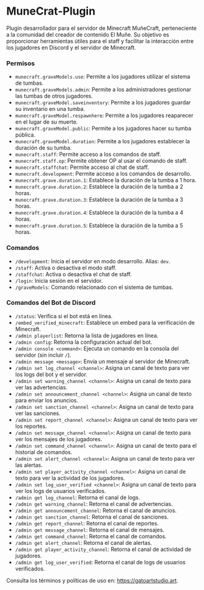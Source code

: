 # MuneCrat-Plugin

Plugin desarrollador para el servidor de Minecraft MuñeCraft, perteneciente a la comunidad del creador de contenido El Muñe. Su objetivo es proporcionar herramientas útiles para el staff y facilitar la interacción entre los jugadores en Discord y el servidor de Minecraft.

### Permisos

- `munecraft.graveModels.use`: Permite a los jugadores utilizar el sistema de tumbas.
- `munecraft.graveModels.admin`: Permite a los administradores gestionar las tumbas de otros jugadores.
- `munecraft.graveModel.saveinventory`: Permite a los jugadores guardar su inventario en una tumba.
- `munecraft.graveModel.respawnhere`: Permite a los jugadores reaparecer en el lugar de su muerte.
- `munecraft.graveModel.public`: Permite a los jugadores hacer su tumba pública.
- `munecraft.graveModel.duration`: Permite a los jugadores establecer la duración de su tumba.
- `munecraft.staff`: Permite acceso a los comandos de staff.
- `munecraft.staff.op`: Permite obtener OP al usar el comando de staff.
- `munecraft.staffchat`: Permite acceso al chat de staff.
- `munecraft.development`: Permite acceso a los comandos de desarrollo.
- `munecraft.grave.duration.1`: Establece la duración de la tumba a 1 hora.
- `munecraft.grave.duration.2`: Establece la duración de la tumba a 2 horas.
- `munecraft.grave.duration.3`: Establece la duración de la tumba a 3 horas.
- `munecraft.grave.duration.4`: Establece la duración de la tumba a 4 horas.
- `munecraft.grave.duration.5`: Establece la duración de la tumba a 5 horas.

### Comandos

- `/development`: Inicia el servidor en modo desarrollo. Alias: `dev`.
- `/staff`: Activa o desactiva el modo staff.
- `/staffchat`: Activa o desactiva el chat de staff.
- `/login`: Inicia sesión en el servidor.
- `/graveModels`: Comando relacionado con el sistema de tumbas.

### Comandos del Bot de Discord

- `/status`: Verifica si el bot está en línea.
- `/embed_verified_minecraft`: Establece un embed para la verificación de Minecraft.
- `/admin playerlist`: Retorna la lista de jugadores en línea.
- `/admin config`: Retorna la configuración actual del bot.
- `/admin console <command>`: Ejecuta un comando en la consola del servidor (sin incluir `/`).
- `/admin message <message>`: Envía un mensaje al servidor de Minecraft.
- `/admin set log_channel <channel>`: Asigna un canal de texto para ver los logs del bot y el servidor.
- `/admin set warning_channel <channel>`: Asigna un canal de texto para ver las advertencias.
- `/admin set announcement_channel <channel>`: Asigna un canal de texto para enviar los anuncios.
- `/admin set sanction_channel <channel>`: Asigna un canal de texto para ver las sanciones.
- `/admin set report_channel <channel>`: Asigna un canal de texto para ver los reportes.
- `/admin set message_channel <channel>`: Asigna un canal de texto para ver los mensajes de los jugadores.
- `/admin set command_channel <channel>`: Asigna un canal de texto para el historial de comandos.
- `/admin set alert_channel <channel>`: Asigna un canal de texto para ver las alertas.
- `/admin set player_activity_channel <channel>`: Asigna un canal de texto para ver la actividad de los jugadores.
- `/admin set log_user_verified <channel>`: Asigna un canal de texto para ver los logs de usuarios verificados.
- `/admin get log_channel`: Retorna el canal de logs.
- `/admin get warning_channel`: Retorna el canal de advertencias.
- `/admin get announcement_channel`: Retorna el canal de anuncios.
- `/admin get sanction_channel`: Retorna el canal de sanciones.
- `/admin get report_channel`: Retorna el canal de reportes.
- `/admin get message_channel`: Retorna el canal de mensajes.
- `/admin get command_channel`: Retorna el canal de comandos.
- `/admin get alert_channel`: Retorna el canal de alertas.
- `/admin get player_activity_channel`: Retorna el canal de actividad de jugadores.
- `/admin get log_user_verified`: Retorna el canal de logs de usuarios verificados.

Consulta los términos y políticas de uso en: https://gatoartstudio.art.
